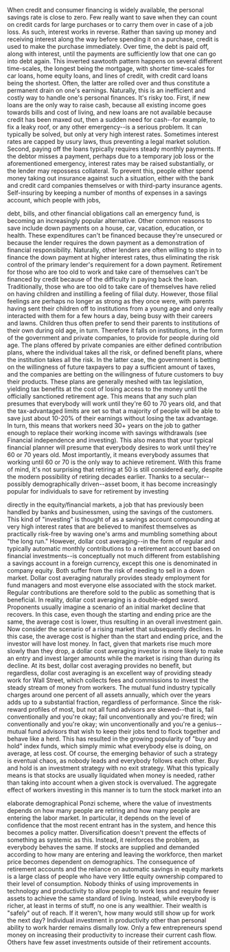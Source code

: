 When  credit  and  consumer  financing  is  widely  available,  the  personal
savings rate is close to zero. Few really want to save when they can count on
credit cards for large purchases or to carry them over in case of a job loss. As
such,  interest  works  in  reverse.  Rather  than  saving  up  money  and  receiving
interest along the way before spending it on a purchase, credit is used to make
the purchase immediately. Over time, the debt is paid off, along with interest,
until  the  payments  are  sufficiently  low  that  one  can  go  into  debt  again.  This
inverted sawtooth pattern happens on several different time-scales, the longest
being the mortgage, with shorter time-scales for car loans, home equity loans,
and lines of credit, with credit card loans being the shortest. Often, the latter are
rolled over and thus constitute a permanent drain on one's earnings. Naturally,
this is an inefficient and costly way to handle one's personal finances.
It's risky too. First, if new loans are the only way to raise cash, because all
existing income  goes towards  bills  and cost  of living,  and  new loans  are  not
available because credit has been maxed out, then a sudden need for cash--for
example, to fix a leaky roof, or any other emergency--is a serious problem. It can
typically be solved, but only at very high interest rates. Sometimes interest rates
are  capped  by  usury  laws,  thus  preventing  a  legal  market  solution.  Second,
paying off the loans typically requires steady monthly payments. If the debtor
misses a payment, perhaps due to a temporary job loss or the aforementioned
emergency, interest rates may be raised substantially, or the lender may repossess
collateral.  To  prevent  this,  people  either  spend  money  taking  out  insurance
against  such  a  situation,  either  with  the  bank  and  credit  card  companies
themselves  or  with  third-party  insurance  agents.  Self-insuring  by  keeping  a
number of months of expenses in a savings account, which people with jobs,

debt, bills, and other financial obligations call an emergency fund, is becoming
an increasingly popular alternative.
Other  common  reasons  to  save  include  down  payments  on  a  house,  car,
vacation,  education,  or  health.  These  expenditures  can't  be  financed  because
they're  unsecured  or  because  the  lender  requires  the  down  payment  as  a
demonstration  of  financial  responsibility.  Naturally,  other  lenders  are  often
willing  to  step  in  to  finance  the  down  payment  at  higher  interest  rates,  thus
eliminating  the  risk  control  of  the  primary  lender's  requirement  for  a  down
payment.  Retirement  for  those  who  are  too  old  to  work  and  take  care  of
themselves can't be financed by credit because of the difficulty in paying back
the loan. Traditionally, those who are too old to take care of themselves have
relied on having children and instilling a feeling of filial duty. However, those
filial feelings are perhaps no longer as strong as they once were, with parents
having sent their children off to institutions from a young age and only really
interacted with them for a few hours a day, being busy with their careers and
lawns. Children thus often prefer to send their parents to institutions of their own
during old age, in turn.
Therefore it falls on institutions, in the form of the government and private
companies, to provide for people during old age. The plans offered by private
companies are either defined contribution plans, where the individual takes all
the risk, or defined benefit plans, where the institution takes all the risk. In the
latter case, the government is betting on the willingness of future taxpayers to
pay  a  sufficient  amount  of  taxes,  and  the  companies  are  betting  on  the
willingness of future customers to buy their products.
These plans are generally meshed with tax legislation, yielding tax benefits
at the cost of losing access to the money until the officially sanctioned retirement
age.  This  means  that  any  such  plan  presumes  that  everybody  will  work  until
they're 60 to 70 years old, and that the tax-advantaged limits are set so that a
majority  of  people  will  be  able  to  save  just  about  10-20%  of  their  earnings
without losing the tax advantage. In turn, this means that workers need 30+ years
on  the  job  to  gather  enough  to  replace  their  working  income  with  savings
withdrawals (see Financial independence and investing). This also means that
your typical financial planner will presume that everybody desires to work until
they're 60 or 70 years old. Most importantly, it means everybody assumes that
working until 60 or 70 is the only way to achieve retirement. With this frame of
mind, it's not surprising that retiring at 50 is still considered early, despite the
modern possibility of retiring decades earlier.
Thanks  to  a  secular--possibly  demographically  driven--asset  boom,  it  has
become increasingly popular for individuals to save for retirement by investing

directly in the equity/financial markets, a job that has previously been handled
by  banks  and  businessmen,  using  the  savings  of  the  customers.  This  kind  of
"investing" is thought of as a savings account compounding at very high interest
rates that are believed to manifest themselves as practically risk-free by waving
one's arms and mumbling something about "the long run." However, dollar cost
averaging--in the form of regular and typically automatic monthly contributions
to a retirement account based on financial investments--is conceptually not much
different from establishing a savings account in a foreign currency, except this
one is denominated in company equity. Both suffer from the risk of needing to
sell in a down market.
Dollar  cost  averaging  naturally  provides  steady  employment  for  fund
managers  and  most  everyone  else  associated  with  the  stock  market.  Regular
contributions are therefore sold to the public as something that is beneficial. In
reality,  dollar  cost  averaging  is  a  double-edged  sword.  Proponents  usually
imagine a scenario of an initial market decline that recovers. In this case, even
though the starting and ending price are the same, the average cost is lower, thus
resulting in an overall investment gain. Now consider the scenario of a rising
market that subsequently declines. In this case, the average cost is higher than
the start and ending price, and the investor will have lost money. In fact, given
that  markets  rise  much  more  slowly  than  they  drop,  a  dollar  cost  averaging
investor is more likely to make an entry and invest larger amounts while the
market  is  rising  than  during  its  decline.  At  its  best,  dollar  cost  averaging
provides no benefit, but regardless, dollar cost averaging is an excellent way of
providing steady work for Wall Street, which collects fees and commissions to
invest the steady stream of money from workers.
The mutual fund industry typically charges around one percent of all assets
annually, which over the years adds up to a substantial fraction, regardless of
performance. Since the risk-reward profiles of most, but not all fund advisors are
skewed--that is, fail conventionally and you're okay; fail unconventionally and
you're  fired;  win  conventionally  and  you're  okay;  win  unconventionally  and
you're a genius--mutual fund advisors that wish to keep their jobs tend to flock
together and behave like a herd. This has resulted in the growing popularity of
"buy and hold" index funds, which simply mimic what everybody else is doing,
on average, at less cost. Of course, the emerging behavior of such a strategy is
eventual chaos, as nobody leads and everybody follows each other.
Buy  and  hold  is  an  investment  strategy  with  no  exit  strategy.  What  this
typically  means  is  that  stocks  are  usually  liquidated  when  money  is  needed,
rather than taking into account when a given stock is overvalued. The aggregate
effect of workers investing in this manner is to turn the stock market into an

elaborate demographical Ponzi scheme, where the value of investments depends
on how many people are retiring and how many people are entering the labor
market. In particular, it depends on the level of confidence that the most recent
entrant  has  in  the  system,  and  hence  this  becomes  a  policy  matter.
Diversification  doesn't  prevent  the  effects  of  something  as  systemic  as  this.
Instead, it reinforces the problem, as everybody behaves the same. If stocks are
supplied  and  demanded  according  to  how  many  are  entering  and  leaving  the
workforce, then market price becomes dependent on demographics.
The  consequence  of  retirement  accounts  and  the  reliance  on  automatic
savings in equity markets is a large class of people who have very little equity
ownership  compared  to  their  level  of  consumption.  Nobody  thinks  of  using
improvements in technology and productivity to allow people to work less and
require  fewer  assets  to  achieve  the  same  standard  of  living.  Instead,  while
everybody  is  richer,  at  least  in  terms  of  stuff,  no  one  is  any  wealthier.  Their
wealth is "safely" out of reach. If it weren't, how many would still show up for
work the next day?
Individual  investment  in  productivity  other  than  personal  ability  to  work
harder  remains  dismally  low.  Only  a  few  entrepreneurs  spend  money  on
increasing their productivity to increase their current cash flow. Others have few
asset investments outside of their retirement accounts.

